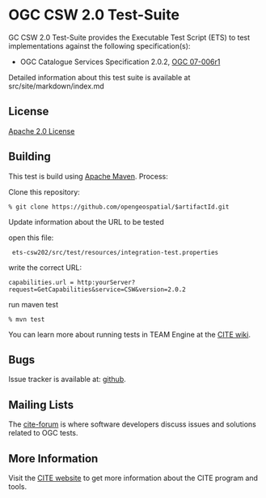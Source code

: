 # OGC CSW 2.0 Test-Suite

GC CSW 2.0 Test-Suite provides the Executable Test Script (ETS) to test implementations   against the following specification(s):

- OGC Catalogue Services Specification 2.0.2, [OGC 07-006r1](http://portal.opengeospatial.org/files/?artifact_id=20555)

Detailed information about this test suite is available at src/site/markdown/index.md


## License

[Apache 2.0 License](LICENSE.md)

## Building

This test is build using [Apache Maven](http://maven.apache.org/). Process:

Clone this repository:
```     
% git clone https://github.com/opengeospatial/$artifactId.git
```
Update information about the URL to be tested

open this file:

     ets-csw202/src/test/resources/integration-test.properties
     
write the correct URL:
```
capabilities.url = http:yourServer?request=GetCapabilities&service=CSW&version=2.0.2
```

run maven test

```
% mvn test
```

You can learn more about running tests in TEAM Engine at the [CITE wiki](http://cite.opengeospatial.org/easytesting).

## Bugs

Issue tracker is available at:
[github](https://github.com/opengeospatial/ets-csw202/issues).

## Mailing Lists

The [cite-forum](http://cite.opengeospatial.org/forum) is where software developers discuss issues and solutions related to OGC tests. 


## More Information

Visit the [CITE website](http://cite.opengeospatial.org/) to get more information about the CITE program and tools.


